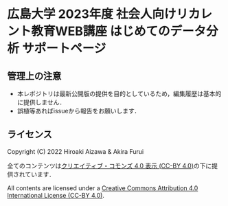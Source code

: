 # 広島大学 2023年度 社会人向けリカレント教育WEB講座 はじめてのデータ分析 サポートページ

## 管理上の注意

- 本レポジトリは最新公開版の提供を目的としているため，編集履歴は基本的に提供しません．
- 誤植等あればissueから報告をお願いします．

## ライセンス

Copyright (C) 2022 Hiroaki Aizawa & Akira Furui

全てのコンテンツは[クリエイティブ・コモンズ 4.0 表示 (CC-BY 4.0)](https://creativecommons.org/licenses/by/4.0/)の下に提供されています．

All contents are licensed under a [Creative Commons Attribution 4.0 International License (CC-BY 4.0)](https://creativecommons.org/licenses/by/4.0/).
